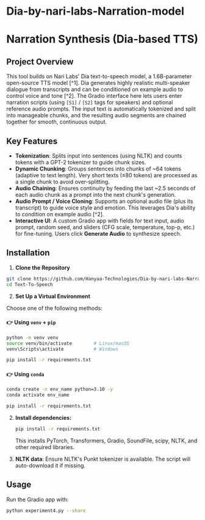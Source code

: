 # Dia-by-nari-labs-Narration-model
# Narration Synthesis (Dia-based TTS)

## Project Overview

This tool builds on Nari Labs' Dia text-to-speech model, a 1.6B-parameter open-source TTS model [^1]. Dia generates highly realistic multi-speaker dialogue from transcripts and can be conditioned on example audio to control voice and tone [^2]. The Gradio interface here lets users enter narration scripts (using `[S1]` / `[S2]` tags for speakers) and optional reference audio prompts. The input text is automatically tokenized and split into manageable chunks, and the resulting audio segments are chained together for smooth, continuous output.

## Key Features

*   **Tokenization**: Splits input into sentences (using NLTK) and counts tokens with a GPT-2 tokenizer to guide chunk sizes.
*   **Dynamic Chunking**: Groups sentences into chunks of ~64 tokens (adaptive to text length). Very short texts (≤80 tokens) are processed as a single chunk to avoid over-splitting.
*   **Audio Chaining**: Ensures continuity by feeding the last ~2.5 seconds of each audio chunk as a prompt into the next chunk's generation.
*   **Audio Prompt / Voice Cloning**: Supports an optional audio file (plus its transcript) to guide voice style and emotion. This leverages Dia's ability to condition on example audio [^2].
*   **Interactive UI**: A custom Gradio app with fields for text input, audio prompt, random seed, and sliders (CFG scale, temperature, top-p, etc.) for fine-tuning. Users click **Generate Audio** to synthesize speech.

## Installation

  1. **Clone the Repository**
  
  ```bash
  git clone https://github.com/Hanyaa-Technologies/Dia-by-nari-labs-Narration-model.git
  cd Text-To-Speech
  ```
  
  2. **Set Up a Virtual Environment**
  
  Choose one of the following methods:
  
  #### 👉 Using `venv` + `pip`
  
  ```bash
  python -m venv venv
  source venv/bin/activate        # Linux/macOS
  venv\Scripts\activate           # Windows
  
  pip install -r requirements.txt
  ```
  
  #### 👉 Using `conda`
  
  ```bash
  conda create -n env_name python=3.10 -y
  conda activate env_name
  
  pip install -r requirements.txt
  ```

2.  **Install dependencies:**
    ```bash
    pip install -r requirements.txt
    ```
    This installs PyTorch, Transformers, Gradio, SoundFile, scipy, NLTK, and other required libraries.

3.  **NLTK data**: Ensure NLTK's Punkt tokenizer is available. The script will auto-download it if missing.

## Usage

Run the Gradio app with:
```bash
python experiment4.py --share
